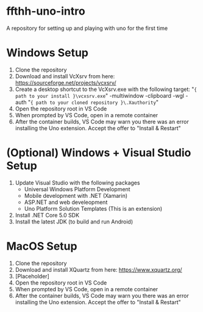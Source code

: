 # ffthh-uno-intro
A repository for setting up and playing with uno for the first time

# Windows Setup
1. Clone the repository
1. Download and install VcXsrv from here: https://sourceforge.net/projects/vcxsrv/
1. Create a desktop shortcut to the VcXsrv.exe with the following target: "`{ path to your install }\vcxsrv.exe`" -multiwindow -clipboard -wgl -auth "`{ path to your cloned repository }\.Xauthority`" 
1. Open the repository root in VS Code
1. When prompted by VS Code, open in a remote container
1. After the container builds, VS Code may warn you there was an error installing the Uno extension. Accept the offer to "Install & Restart"

# (Optional) Windows + Visual Studio Setup
1. Update Visual Studio with the following packages
    * Universal Windows Platform Development
    * Mobile development with .NET (Xamarin)
    * ASP.NET and web develeopment
    * Uno Platform Solution Templates (This is an extension)
1. Install .NET Core 5.0 SDK
1. Install the latest JDK (to build and run Android)


# MacOS Setup
1. Clone the repository
1. Download and install XQuartz from here: https://www.xquartz.org/
1. [Placeholder]
1. Open the repository root in VS Code
1. When prompted by VS Code, open in a remote container
1. After the container builds, VS Code may warn you there was an error installing the Uno extension. Accept the offer to "Install & Restart"